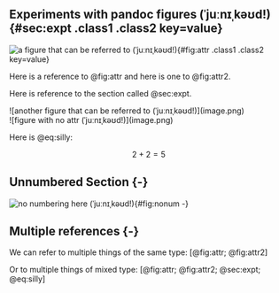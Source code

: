 ## Experiments with pandoc figures (ˈjuːnɪˌkəʊd!) {#sec:expt .class1 .class2 key=value}

![a figure that can be referred to (ˈjuːnɪˌkəʊd!)](image.png){#fig:attr .class1 .class2 key=value}

Here is a reference to @fig:attr and here is one to @fig:attr2.

Here is reference to the section called @sec:expt.

<div id="fig:attr2" class="figure">
![another figure that can be referred to (ˈjuːnɪˌkəʊd!)](image.png)
</div>
![figure with no attr (ˈjuːnɪˌkəʊd!)](image.png)


Here is @eq:silly:

$$
2 + 2 = 5
\label{eq:silly}
$$

## Unnumbered Section {-}

![no numbering here (ˈjuːnɪˌkəʊd!)](image.png){#fig:nonum -}


## Multiple references {-}

We can refer to multiple things of the same type: [@fig:attr; @fig:attr2]

Or to multiple things of mixed type: [@fig:attr; @fig:attr2;
@sec:expt; @eq:silly]
